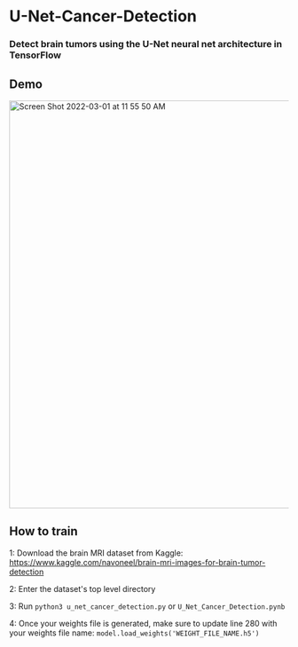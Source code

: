 # U-Net-Cancer-Detection
### Detect brain tumors using the U-Net neural net architecture in TensorFlow

## Demo

<img width="735" alt="Screen Shot 2022-03-01 at 11 55 50 AM" src="https://user-images.githubusercontent.com/20956909/156223758-ece751ec-412d-4b59-809b-387a2437546b.png">

## How to train

1: Download the brain MRI dataset from Kaggle: https://www.kaggle.com/navoneel/brain-mri-images-for-brain-tumor-detection

2: Enter the dataset's top level directory

3: Run `python3 u_net_cancer_detection.py` or `U_Net_Cancer_Detection.pynb`

4: Once your weights file is generated, make sure to update line 280 with your weights file name: `model.load_weights('WEIGHT_FILE_NAME.h5')`
